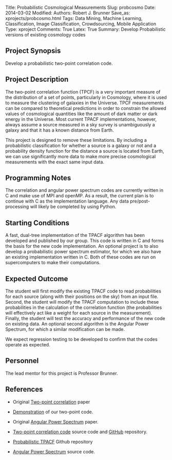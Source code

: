 Title: Probabilistic Cosmological Measurements
Slug: probcosmo
Date: 2014-03-02
Modified: 
Authors: Robert J. Brunner
Save_as: xprojects/probcosmo.html
Tags: Data Mining, Machine Learning, Classification, Image Classification, Crowdsourcing, Mobile Application 
Type: xproject
Comments: True
Latex: True
Summary: Develop Probabilistic versions of existing cosmology codes

## Project Synopsis
Develop a probabilistic two-point correlation code.

## Project Description
The two-point correlation function (TPCF) is a very important
measure of the distribution of a set of points, particularly in
Cosmology, where it is used to measure the clustering of galaxies in the
Universe. TPCF measurements can be compared to theoretical predictions
in order to constrain the allowed values of cosmological quantities like
the amount of dark matter or dark energy in the Universe. Most current
TPACF implementations, however, always assume a source measured in a sky
survey is unambiguously a galaxy and that it has a known distance from
Earth.

This project is designed to remove these limitations. By including a
probabilistic classification for whether a source is a galaxy or not and
a probability density function for the distance a source is located from
Earth, we can use significantly more data to make more precise
cosmological measurements with the exact same input data.

## Programming Notes

The correlation and angular power spectrum codes are currently written
in C and make use of MPI and openMP. As a result, the current plan is to
continue with C as the implementation language. Any data
pre/post-processing will likely be completed by using Python.

## Starting Conditions

A fast, dual-tree implementation of the TPACF
algorithm has been developed and published by our group. This code is
written in C and forms the basis for the new code implementation. An
optional project is to also develop a probabilistic power spectrum
estimator, for which we also have an existing implementation written in
C. Both of these codes are run on supercomputers to make their computations.

## Expected Outcome

The student will first modify the existing TPACF
code to read probabilities for each source (along with their positions
on the sky) from an input file. Second, the student will modify the
TPACF computation to include these probabilities in the calculation of
the correlation function (the probabilities will effectively act like a
weight for each source in the measurement). Finally, the student will
test the accuracy and performance of the new code on existing data. An
optional second algorithm is the Angular Power Spectrum, for which a similar
modification can be made.

We expect regression testing to be developed to confirm that the codes operate as expected.

## Personnel

The lead mentor for this project is Professor Brunner.

## References

- Original [Two-point correlation](http://www.linuxclustersinstitute.org/conferences/archive/2008/PDF/Dolence_98279.pdf) paper
- [Demonstration](http://arxiv.org/abs/1303.2432) of our two-point code.

- Original [Angular Power Spectrum](http://arxiv.org/abs/1112.5723) paper.

- [Two-point correlation code](/code/tpacf.html) source code and [GitHub](https://github.com/ProfessorBrunner/tpacf) repository.

- [Probabilistic TPACF](https://github.com/ProfessorBrunner/prob-tpacf) Github repository

- [Angular Power Spectrum](/code/aps.html) source code.